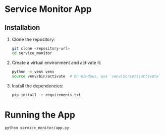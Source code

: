 # Service Monitor App

## Installation

1. Clone the repository:
   ```sh
   git clone <repository-url>
   cd service_monitor
    ```
2. Create a virtual environment and activate it:
    ```sh
    python -m venv venv
    source venv/bin/activate  # On Windows, use `venv\Scripts\activate`
    ```
3. Install the dependencies:
    ```sh
    pip install -r requirements.txt
    ```

# Running the App
```sh
python service_monitor/app.py
```
